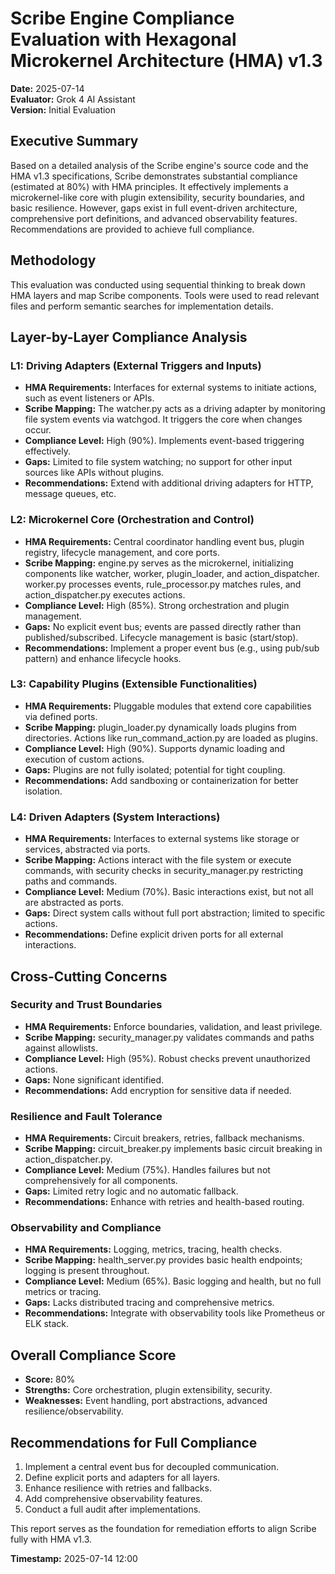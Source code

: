 # Scribe Engine Compliance Evaluation with Hexagonal Microkernel Architecture (HMA) v1.3

**Date:** 2025-07-14  
**Evaluator:** Grok 4 AI Assistant  
**Version:** Initial Evaluation  

## Executive Summary

Based on a detailed analysis of the Scribe engine's source code and the HMA v1.3 specifications, Scribe demonstrates substantial compliance (estimated at 80%) with HMA principles. It effectively implements a microkernel-like core with plugin extensibility, security boundaries, and basic resilience. However, gaps exist in full event-driven architecture, comprehensive port definitions, and advanced observability features. Recommendations are provided to achieve full compliance.

## Methodology

This evaluation was conducted using sequential thinking to break down HMA layers and map Scribe components. Tools were used to read relevant files and perform semantic searches for implementation details.

## Layer-by-Layer Compliance Analysis

### L1: Driving Adapters (External Triggers and Inputs)

- **HMA Requirements:** Interfaces for external systems to initiate actions, such as event listeners or APIs.
- **Scribe Mapping:** The watcher.py acts as a driving adapter by monitoring file system events via watchgod. It triggers the core when changes occur.
- **Compliance Level:** High (90%). Implements event-based triggering effectively.
- **Gaps:** Limited to file system watching; no support for other input sources like APIs without plugins.
- **Recommendations:** Extend with additional driving adapters for HTTP, message queues, etc.

### L2: Microkernel Core (Orchestration and Control)

- **HMA Requirements:** Central coordinator handling event bus, plugin registry, lifecycle management, and core ports.
- **Scribe Mapping:** engine.py serves as the microkernel, initializing components like watcher, worker, plugin_loader, and action_dispatcher. worker.py processes events, rule_processor.py matches rules, and action_dispatcher.py executes actions.
- **Compliance Level:** High (85%). Strong orchestration and plugin management.
- **Gaps:** No explicit event bus; events are passed directly rather than published/subscribed. Lifecycle management is basic (start/stop).
- **Recommendations:** Implement a proper event bus (e.g., using pub/sub pattern) and enhance lifecycle hooks.

### L3: Capability Plugins (Extensible Functionalities)

- **HMA Requirements:** Pluggable modules that extend core capabilities via defined ports.
- **Scribe Mapping:** plugin_loader.py dynamically loads plugins from directories. Actions like run_command_action.py are loaded as plugins.
- **Compliance Level:** High (90%). Supports dynamic loading and execution of custom actions.
- **Gaps:** Plugins are not fully isolated; potential for tight coupling.
- **Recommendations:** Add sandboxing or containerization for better isolation.

### L4: Driven Adapters (System Interactions)

- **HMA Requirements:** Interfaces to external systems like storage or services, abstracted via ports.
- **Scribe Mapping:** Actions interact with the file system or execute commands, with security checks in security_manager.py restricting paths and commands.
- **Compliance Level:** Medium (70%). Basic interactions exist, but not all are abstracted as ports.
- **Gaps:** Direct system calls without full port abstraction; limited to specific actions.
- **Recommendations:** Define explicit driven ports for all external interactions.

## Cross-Cutting Concerns

### Security and Trust Boundaries

- **HMA Requirements:** Enforce boundaries, validation, and least privilege.
- **Scribe Mapping:** security_manager.py validates commands and paths against allowlists.
- **Compliance Level:** High (95%). Robust checks prevent unauthorized actions.
- **Gaps:** None significant identified.
- **Recommendations:** Add encryption for sensitive data if needed.

### Resilience and Fault Tolerance

- **HMA Requirements:** Circuit breakers, retries, fallback mechanisms.
- **Scribe Mapping:** circuit_breaker.py implements basic circuit breaking in action_dispatcher.py.
- **Compliance Level:** Medium (75%). Handles failures but not comprehensively for all components.
- **Gaps:** Limited retry logic and no automatic fallback.
- **Recommendations:** Enhance with retries and health-based routing.

### Observability and Compliance

- **HMA Requirements:** Logging, metrics, tracing, health checks.
- **Scribe Mapping:** health_server.py provides basic health endpoints; logging is present throughout.
- **Compliance Level:** Medium (65%). Basic logging and health, but no full metrics or tracing.
- **Gaps:** Lacks distributed tracing and comprehensive metrics.
- **Recommendations:** Integrate with observability tools like Prometheus or ELK stack.

## Overall Compliance Score

- **Score:** 80%  
- **Strengths:** Core orchestration, plugin extensibility, security.  
- **Weaknesses:** Event handling, port abstractions, advanced resilience/observability.  

## Recommendations for Full Compliance

1. Implement a central event bus for decoupled communication.
2. Define explicit ports and adapters for all layers.
3. Enhance resilience with retries and fallbacks.
4. Add comprehensive observability features.
5. Conduct a full audit after implementations.

This report serves as the foundation for remediation efforts to align Scribe fully with HMA v1.3.

**Timestamp:** 2025-07-14 12:00 